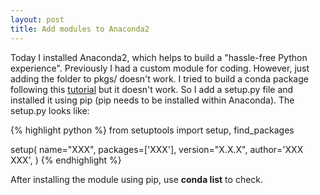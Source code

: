 ```yaml
---
layout: post
title: Add modules to Anaconda2
---
```

Today I installed Anaconda2, which helps to build a "hassle-free Python experience". Previously I had a custom module for coding. However, just adding the folder to pkgs/ doesn't work. I tried to build a conda package following this [tutorial](http://conda.pydata.org/docs/build_tutorials/pkgs2.html) but it doesn't work. So I add a setup.py file and installed it using pip (pip needs to be installed within Anaconda). The setup.py looks like:

{% highlight python %}
from setuptools import setup, find_packages

setup(
    name="XXX",
    packages=['XXX'],
    version="X.X.X",
    author='XXX XXX',
)
{% endhighlight %}

After installing the module using pip, use **conda list** to check.

